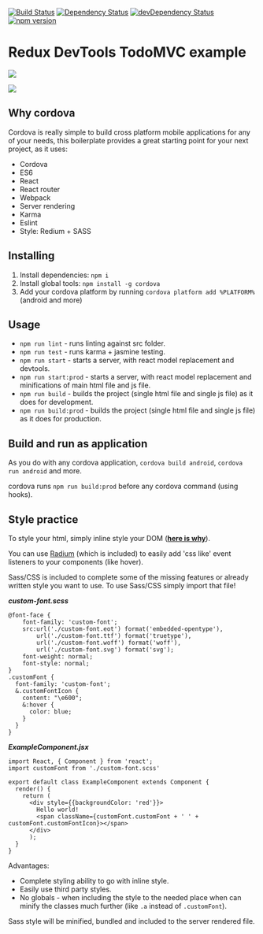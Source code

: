 [![Build Status](https://travis-ci.org/unimonkiez/react-cordova-boilerplate.svg)](https://travis-ci.org/unimonkiez/react-cordova-boilerplate)
[![Dependency Status](https://david-dm.org/unimonkiez/react-cordova-boilerplate.svg)](https://david-dm.org/unimonkiez/react-cordova-boilerplate)
[![devDependency Status](https://david-dm.org/unimonkiez/react-cordova-boilerplate/dev-status.svg)](https://david-dm.org/unimonkiez/react-cordova-boilerplate#info=devDependencies)
[![npm version](https://badge.fury.io/js/react-cordova-boilerplate.svg)](http://badge.fury.io/js/react-cordova-boilerplate)
# Redux DevTools TodoMVC example
![](http://s16.postimg.org/hje88sfkl/Screenshot_2015_09_14_18_04_50_1.png)

![](http://s23.postimg.org/tmgzg652j/2015_10_06_17_22_52_1_online_video_cutter.gif)

## Why cordova
Cordova is really simple to build cross platform mobile applications for any of your needs, this boilerplate provides a great starting point for your next project, as it uses:
* Cordova
* ES6
* React
* React router
* Webpack
* Server rendering
* Karma
* Eslint
* Style: Redium + SASS

## Installing
1. Install dependencies: ```npm i```
2. Install global tools: ```npm install -g cordova```
3. Add your cordova platform by running ```cordova platform add %PLATFORM%``` (android and more)

## Usage
- ```npm run lint``` - runs linting against src folder.
- ```npm run test``` - runs karma + jasmine testing.
- ```npm run start``` - starts a server, with react model replacement and devtools.
- ```npm run start:prod``` - starts a server, with react model replacement and minifications of main html file and js file.
- ```npm run build``` - builds the project (single html file and single js file) as it does for development.
- ```npm run build:prod``` - builds the project (single html file and single js file) as it does for production.

## Build and run as application
As you do with any cordova application, ```cordova build android```, ```cordova run android``` and more.

cordova runs ```npm run build:prod``` before any cordova command (using hooks).

## Style practice
To style your html, simply inline style your DOM ([**here is why**](https://github.com/erikras/react-redux-universal-hot-example/blob/master/docs/InlineStyles.md)).

You can use [Radium](https://github.com/FormidableLabs/radium) (which is included) to easily add 'css like' event listeners to your components (like hover).

Sass/CSS is included to complete some of the missing features or already written style you want to use.
To use Sass/CSS simply import that file!

***custom-font.scss***

```
@font-face {
	font-family: 'custom-font';
	src:url('./custom-font.eot') format('embedded-opentype'),
		url('./custom-font.ttf') format('truetype'),
		url('./custom-font.woff') format('woff'),
		url('./custom-font.svg') format('svg');
	font-weight: normal;
	font-style: normal;
}
.customFont {
  font-family: 'custom-font';  
  &.customFontIcon {
    content: "\e600";
    &:hover {
      color: blue;
    }
  }
}
```

***ExampleComponent.jsx***

```
import React, { Component } from 'react';
import customFont from './custom-font.scss'

export default class ExampleComponent extends Component {
  render() {
    return (
      <div style={{backgroundColor: 'red'}}>
        Hello world!
        <span className={customFont.customFont + ' ' + customFont.customFontIcon}></span>
      </div>
      );
  }
}
```

Advantages:
* Complete styling ability to go with inline style.
* Easily use third party styles.
* No globals - when including the style to the needed place when can minify the classes much further (like ```.a``` instead of ```.customFont```).

Sass style will be minified, bundled and included to the server rendered file.
